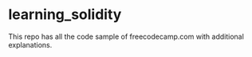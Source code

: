 # learning_solidity
This repo has all the code sample of freecodecamp.com with additional explanations.
